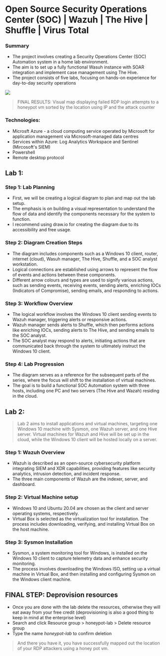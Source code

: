 # Open Source Security Operations Center (SOC) | Wazuh | The Hive | Shuffle | Virus Total

### Summary
- The project involves creating a Security Operations Center (SOC) Automation system in a home lab environment.
- The aim is to set up a fully functional Wasuh instance with SOAR integration and implement case management using The Hive.
- The project consists of five labs, focusing on hands-on experience for day-to-day security operations

![](images/img1.png)
>FINAL RESULTS: Visual map displaying failed RDP login attempts to a honeypot vm sorted by the location using IP and the attack counter


### Technologies:
* Microsft Azure - a cloud computing service operated by Microsoft for application management via Microsoft-managed data centres
* Services within Azure: Log Analytics Workspace and Sentinel (Mircosoft's SIEM)
* Powershell 
* Remote desktop protocol

## Lab 1:
### Step 1: Lab Planning
- First, we will be creating a logical diagram to plan and map out the lab setup.
- The emphasis is on building a visual representation to understand the flow of data and identify the components necessary for the system to function.
- I recommend using draw.io for creating the diagram due to its accessibility and free usage.

### Step 2: Diagram Creation Steps
- The diagram includes components such as a Windows 10 client, router, internet (cloud), Wasuh manager, The Hive, Shuffle, and a SOC analyst workstation.
- Logical connections are established using arrows to represent the flow of events and actions between these components.
- Different arrow colours and types are used to signify various actions, such as sending events, receiving events, sending alerts, enriching IOCs (Indicators of Compromise), sending emails, and responding to actions.

### Step 3: Workflow Overview
- The logical workflow involves the Windows 10 client sending events to Wazuh manager, triggering alerts or responsive actions.
- Wazuh manager sends alerts to Shuffle, which then performs actions like enriching IOCs, sending alerts to The Hive, and sending emails to the SOC analyst.
- The SOC analyst may respond to alerts, initiating actions that are communicated back through the system to ultimately instruct the Windows 10 client.

### Step 4: Lab Progression

- The diagram serves as a reference for the subsequent parts of the series, where the focus will shift to the installation of virtual machines.
- The goal is to build a functional SOC Automation system with three hosts, including one PC and two servers (The Hive and Wazah) residing in the cloud.

## Lab 2:
> Lab 2 aims to install applications and virtual machines, targeting one Windows 10 machine with Sysmon, one Wazuh server, and one Hive server.
> Virtual machines for Wazuh and Hive will be set up in the cloud, while the Windows 10 client will be hosted locally on a server.

### Step 1: Wazuh Overview
- Wazuh is described as an open-source cybersecurity platform integrating SIEM and XDR capabilities, providing features like security analytics, intrusion detection, and incident response.
- The three main components of Wazuh are the indexer, server, and dashboard.

### Step 2: Virtual Machine setup

- Windows 10 and Ubuntu 20.04 are chosen as the client and server operating systems, respectively.
- Virtual Box is selected as the virtualization tool for installation. The process includes downloading, verifying, and installing Virtual Box on the host machine.

### Step 3: Sysmon Installation

- Sysmon, a system monitoring tool for Windows, is installed on the Windows 10 client to capture telemetry data and enhance security monitoring.
- The process involves downloading the Windows ISO, setting up a virtual machine in Virtual Box, and then installing and configuring Sysmon on the Windows client machine.
  

## FINAL STEP: Deprovision resources 
- Once you are done with the lab delete the resources, otherwise they will eat away from your free credit (deprovisioning is also a good thing to keep in mind at the enterprise level)
- Search and click Resource group > honeypot-lab > Delete resource group
- Type the name  *honeypot-lab* to confirm deletion 



> And there you have it, you have successfully mapped out the location of your RDP attackers using a honey pot vm.

